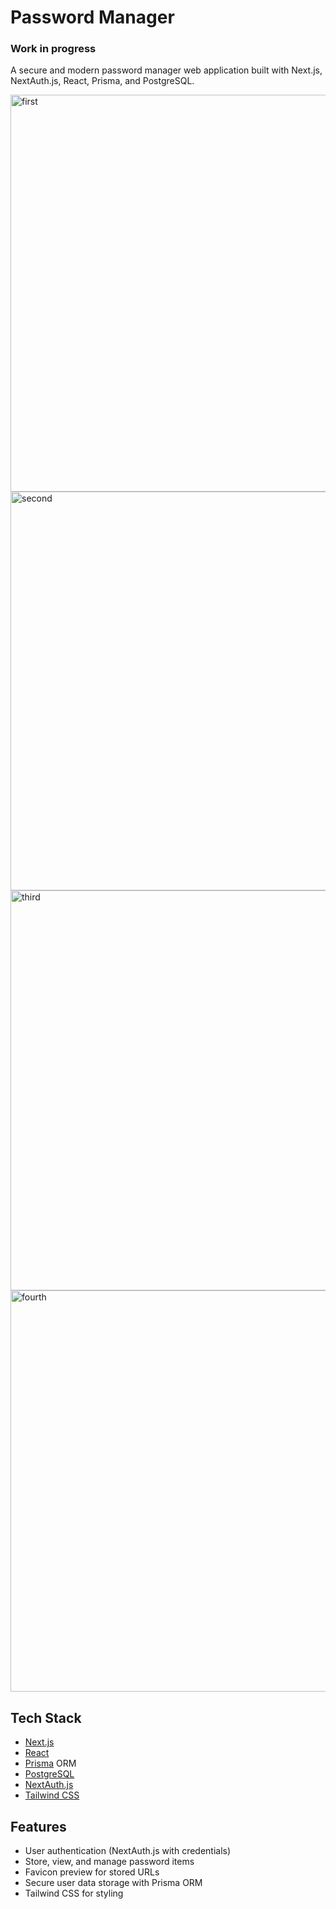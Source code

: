 # Password Manager

### Work in progress

A secure and modern password manager web application built with Next.js, NextAuth.js, React, Prisma, and PostgreSQL.

<img width="1360" height="635" alt="first" src="https://github.com/user-attachments/assets/a6c09883-70e9-4791-ac93-4f42be2a0761" />
<img width="1360" height="638" alt="second" src="https://github.com/user-attachments/assets/834eaf7f-ba94-4832-8b1b-36cec6548c92" />
<img width="1360" height="640" alt="third" src="https://github.com/user-attachments/assets/cf9559c0-a604-4875-a25c-58f3a0f43607" />
<img width="1356" height="642" alt="fourth" src="https://github.com/user-attachments/assets/a997d305-4fc9-4b3c-a85a-9d64ac88b7c3" />

## Tech Stack

- [Next.js](https://nextjs.org/)
- [React](https://react.dev/)
- [Prisma](https://www.prisma.io/) ORM
- [PostgreSQL](https://www.postgresql.org/)
- [NextAuth.js](https://next-auth.js.org/)
- [Tailwind CSS](https://tailwindcss.com/)

## Features

- User authentication (NextAuth.js with credentials)
- Store, view, and manage password items
- Favicon preview for stored URLs
- Secure user data storage with Prisma ORM
- Tailwind CSS for styling
